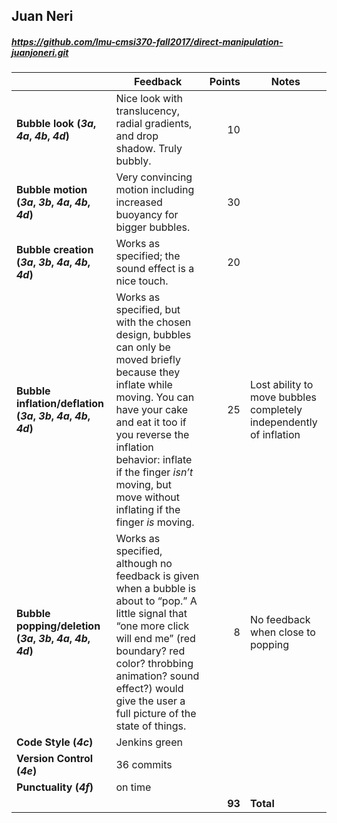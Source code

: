 

## Juan Neri

##### https://github.com/lmu-cmsi370-fall2017/direct-manipulation-juanjoneri.git

| | Feedback | Points | Notes |
| --- | --- | ---: | --- |
| **Bubble look (_3a_, _4a_, _4b_, _4d_)** | Nice look with translucency, radial gradients, and drop shadow. Truly bubbly. | 10 |  |
| **Bubble motion (_3a_, _3b_, _4a_, _4b_, _4d_)** | Very convincing motion including increased buoyancy for bigger bubbles. | 30 |  |
| **Bubble creation (_3a_, _3b_, _4a_, _4b_, _4d_)** | Works as specified; the sound effect is a nice touch. | 20 |  |
| **Bubble inflation/deflation (_3a_, _3b_, _4a_, _4b_, _4d_)** | Works as specified, but with the chosen design, bubbles can only be moved briefly because they inflate while moving. You can have your cake and eat it too if you reverse the inflation behavior: inflate if the finger _isn’t_ moving, but move without inflating if the finger _is_ moving. | 25 | Lost ability to move bubbles completely independently of inflation |
| **Bubble popping/deletion (_3a_, _3b_, _4a_, _4b_, _4d_)** | Works as specified, although no feedback is given when a bubble is about to “pop.” A little signal that “one more click will end me” (red boundary? red color? throbbing animation? sound effect?) would give the user a full picture of the state of things. | 8 | No feedback when close to popping |
| **Code Style (_4c_)** | Jenkins green |  |  |
| **Version Control (_4e_)** | 36 commits |  |  |
| **Punctuality (_4f_)** | on time |  |  |
|  |  | **93** | **Total** |
